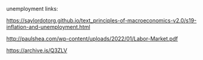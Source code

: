 unemployment links:



https://saylordotorg.github.io/text_principles-of-macroeconomics-v2.0/s19-inflation-and-unemployment.html



http://paulshea.com/wp-content/uploads/2022/01/Labor-Market.pdf



https://archive.is/Q3ZLV
